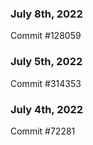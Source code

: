 ### July 8th, 2022

Commit #128059

### July 5th, 2022

Commit #314353


### July 4th, 2022

Commit #72281
